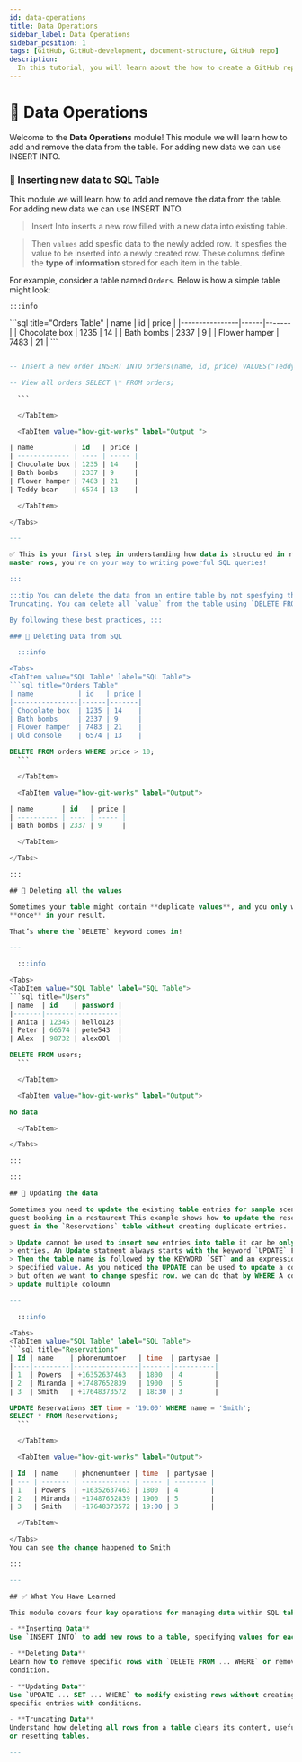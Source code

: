 ```yaml
---
id: data-operations
title: Data Operations
sidebar_label: Data Operations
sidebar_position: 1
tags: [GitHub, GitHub-development, document-structure, GitHub repo]
description:
  In this tutorial, you will learn about the how to create a GitHub repo by Online GUI interface.
---
```


# 📘 Data Operations

Welcome to the **Data Operations** module! This module we will learn how to add and remove the data
from the table. For adding new data we can use INSERT INTO.

### 📘 Inserting new data to SQL Table

This module we will learn how to add and remove the data from the table. For adding new data we can
use INSERT INTO.

> Insert Into inserts a new row filled with a new data into existing table.

> Then `values` add spesfic data to the newly added row. It spesfies the value to be inserted into a
> newly created row. These columns define the **type of information** stored for each item in the
> table.

For example, consider a table named `Orders`. Below is how a simple table might look:

    :::info

<Tabs>
  <TabItem value="SQL Table" label="SQL Table">
  ```sql title="Orders Table"
  | name           | id   | price |
  |----------------|------|-------|
  | Chocolate box  | 1235 | 14    |
  | Bath bombs     | 2337 | 9     |
  | Flower hamper  | 7483 | 21    |
```
  </TabItem>

<TabItem value="SQL Code" label="SQL Code">
  
  ```sql title="Inserting SQL Tables & db. "

-- Insert a new order INSERT INTO orders(name, id, price) VALUES("Teddy bear", 6574, 13);

-- View all orders SELECT \* FROM orders;

    ```

    </TabItem>

    <TabItem value="how-git-works" label="Output ">

| name          | id   | price |
| ------------- | ---- | ----- |
| Chocolate box | 1235 | 14    |
| Bath bombs    | 2337 | 9     |
| Flower hamper | 7483 | 21    |
| Teddy bear    | 6574 | 13    |

    </TabItem>

</Tabs>

---

✅ This is your first step in understanding how data is structured in relational databases. Once you
master rows, you're on your way to writing powerful SQL queries!

:::

:::tip You can delete the data from an entire table by not spesfying the condition, this is known as
Truncating. You can delete all `value` from the table using `DELETE FROM` without the condition.

By following these best practices, :::

### 🔄 Deleting Data from SQL

    :::info

<Tabs>
  <TabItem value="SQL Table" label="SQL Table">
  ```sql title="Orders Table"
  | name           | id   | price |
  |----------------|------|-------|
  | Chocolate box  | 1235 | 14    |
  | Bath bombs     | 2337 | 9     |
  | Flower hamper  | 7483 | 21    |
  | Old console    | 6574 | 13    |
```
  </TabItem>

<TabItem value="SQL Code" label="SQL Code">
  
  ```sql title="Creating SQL Tables. "
DELETE FROM orders WHERE price > 10;
    ```

    </TabItem>

    <TabItem value="how-git-works" label="Output">

| name       | id   | price |
| ---------- | ---- | ----- |
| Bath bombs | 2337 | 9     |

    </TabItem>

</Tabs>

:::

## 🧹 Deleting all the values

Sometimes your table might contain **duplicate values**, and you only want to see each unique value
**once** in your result.

That’s where the `DELETE` keyword comes in!

---

    :::info

<Tabs>
  <TabItem value="SQL Table" label="SQL Table">
```sql title="Users"
| name  | id    | password |
|-------|-------|----------|
| Anita | 12345 | hello123 |
| Peter | 66574 | pete543  |
| Alex  | 98732 | alexOOl  |
```
  </TabItem>

<TabItem value="SQL Code" label="SQL Code">
  
  ```sql title="Creating SQL Tables. "
DELETE FROM users;
    ```

    </TabItem>

    <TabItem value="how-git-works" label="Output">

No data

    </TabItem>

</Tabs>

:::

:::

## 🧹 Updating the data

Sometimes you need to update the existing table entries for sample scenario dinner reservation for
guest booking in a restaurent This example shows how to update the reservation time for a specific
guest in the `Reservations` table without creating duplicate entries.

> Update cannot be used to insert new entries into table it can be only used to change existing
> entries. An Update statment always starts with the keyword `UPDATE` Followed by the table name.
> Then the table name is followed by the KEYWORD `SET` and an expression settng the colomn to
> specified value. As you noticed the UPDATE can be used to update a coloumns value for every row,
> but often we want to change spesfic row. we can do that by WHERE A condition `>` can be used to
> update multiple coloumn

---

    :::info

<Tabs>
  <TabItem value="SQL Table" label="SQL Table">
```sql title="Reservations"
| Id | name    | phonenumtoer   | time  | partysae |
|----|---------|----------------|-------|----------|
| 1  | Powers  | +16352637463   | 1800  | 4        |
| 2  | Miranda | +17487652839   | 1900  | 5        |
| 3  | Smith   | +17648373572   | 18:30 | 3        |
```
  </TabItem>

<TabItem value="SQL Code" label="SQL Code">
  
  ```sql title="Creating SQL Tables. "
UPDATE Reservations SET time = '19:00' WHERE name = 'Smith';
SELECT * FROM Reservations;
    ```

    </TabItem>

    <TabItem value="how-git-works" label="Output">

| Id  | name    | phonenumtoer | time  | partysae |
| --- | ------- | ------------ | ----- | -------- |
| 1   | Powers  | +16352637463 | 1800  | 4        |
| 2   | Miranda | +17487652839 | 1900  | 5        |
| 3   | Smith   | +17648373572 | 19:00 | 3        |

    </TabItem>

</Tabs>
You can see the change happened to Smith

:::

---

## ✅ What You Have Learned

This module covers four key operations for managing data within SQL tables:

- **Inserting Data**  
  Use `INSERT INTO` to add new rows to a table, specifying values for each column.

- **Deleting Data**  
  Learn how to remove specific rows with `DELETE FROM ... WHERE` or remove all rows without a
  condition.

- **Updating Data**  
  Use `UPDATE ... SET ... WHERE` to modify existing rows without creating duplicates, targeting
  specific entries with conditions.

- **Truncating Data**  
  Understand how deleting all rows from a table clears its content, useful for removing duplicates
  or resetting tables.

---
